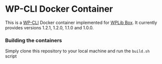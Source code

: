 # WP-CLI Docker Container

This is a [WP-CLI](https://github.com/wp-cli/wp-cli) Docker container implemented for [WPLib Box](https://github.com/wplib/wplib-box).
It currently provides versions 1.2.1, 1.2.0, 1.1.0 and 1.0.0.

### Building the containers

Simply clone this repository to your local machine and run the `build.sh` script

